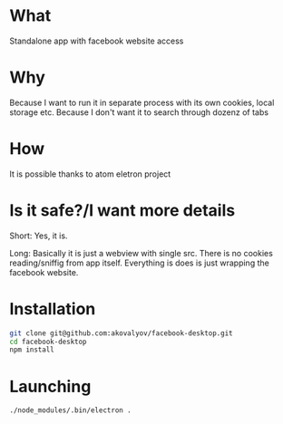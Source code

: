 What
====

Standalone app with facebook website access

Why
===

Because I want to run it in separate process with its own cookies, local storage etc.
Because I don't want it to search through dozenz of tabs

How
==

It is possible thanks to atom eletron project

Is it safe?/I want more details
===============================

Short: Yes, it is.

Long: Basically it is just a webview with single src. There is no cookies reading/sniffig from app itself.
Everything is does is just wrapping the facebook website.

Installation
============

````sh
git clone git@github.com:akovalyov/facebook-desktop.git
cd facebook-desktop
npm install
````

Launching
=========

```sh
./node_modules/.bin/electron .
```
